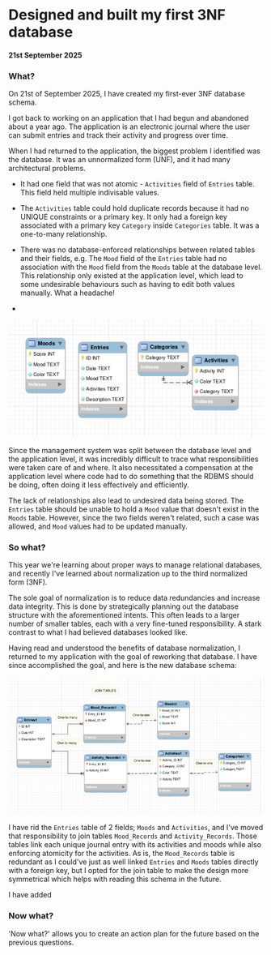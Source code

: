 # Designed and built my first 3NF database

#### 21st September 2025

### What?

On 21st of September 2025, I have created my first-ever 3NF database schema. 

I got back to working on an application that I had begun and abandoned about a year ago. The application is an electronic journal where the user can submit entries and track their activity and progress over time.

When I had returned to the application, the biggest problem I identified was the database. It was an unnormalized form (UNF), and it had many architectural problems.

* It had one field that was not atomic - `Activities` field of `Entries` table. This field held multiple indivisable values.

* The `Activities` table could hold duplicate records because it had no UNIQUE constraints or a primary key. It only had a foreign key associated with a primary key `Category` inside `Categories` table. It was a one-to-many relationship.

* There was no database-enforced relationships between related tables and their fields, e.g. The `Mood` field of the `Entries` table had no association with the `Mood` field from the `Moods` table at the database level. This relationship only existed at the application level, which lead to some undesirable behaviours such as  having to edit both values manually. What a headache!

* 



![](assets/2025-10-02-19-41-59-image.png)



Since the management system was split between the database level and the application level, it was incredibly difficult to trace what responsibilities were taken care of and where. It also necessitated a compensation at the application level where code had to do something that the RDBMS should be doing, often doing it less effectively and efficiently.

The lack of relationships also lead to undesired data being stored. The `Entries` table should be unable to hold a `Mood` value that doesn't exist in the `Moods` table. However, since the two fields weren't related, such a case was allowed, and `Mood` values had to be updated manually.



### So what?

This year we're learning about proper ways to manage relational databases, and recently I've learned about normalization up to the third normalized form (3NF). 

The sole goal of normalization is to reduce data redundancies and increase data integrity. This is done by strategically planning out the database structure with the aforementioned intents. This often leads to a larger number of smaller tables, each with a very fine-tuned responsibility. A stark contrast to what I had believed databases looked like.

Having read and understood the benefits of database normalization, I returned to my application with the goal of reworking that database. I have since accomplished the goal, and here is the new database schema:



![](assets/2025-10-02-19-13-31-image.png)

I have rid the `Entries` table of 2 fields; `Moods` and `Activities`, and I've moved that responsibility to join tables `Mood_Records` and `Activity_Records`. Those tables link each unique journal entry with its activities and moods while also enforcing atomicity for the activities. As is, the `Mood_Records` table is redundant as I could've just as well linked `Entries` and `Moods` tables directly with a foreign key, but I opted for the join table to make the design more symmetrical which helps with reading this schema in the future.

I have added 





### Now what?

'Now what?' allows you to create an action plan for the future based on the previous questions.
